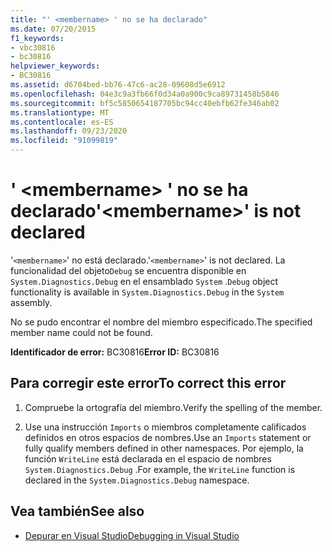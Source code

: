 ```yaml
---
title: "' <membername> ' no se ha declarado"
ms.date: 07/20/2015
f1_keywords:
- vbc30816
- bc30816
helpviewer_keywords:
- BC30816
ms.assetid: d6704bed-bb76-47c6-ac28-09608d5e6912
ms.openlocfilehash: 04e3c9a3fb66f0d34a0a900c9ca89731458b5846
ms.sourcegitcommit: bf5c5850654187705bc94cc40ebfb62fe346ab02
ms.translationtype: MT
ms.contentlocale: es-ES
ms.lasthandoff: 09/23/2020
ms.locfileid: "91099819"
---
```

# <a name="membername-is-not-declared"></a><span data-ttu-id="cc841-102">' \<membername> ' no se ha declarado</span><span class="sxs-lookup"><span data-stu-id="cc841-102">'\<membername>' is not declared</span></span>

<span data-ttu-id="cc841-103">'`<membername>`' no está declarado.</span><span class="sxs-lookup"><span data-stu-id="cc841-103">'`<membername>`' is not declared.</span></span> <span data-ttu-id="cc841-104">La funcionalidad del objeto`Debug` se encuentra disponible en `System.Diagnostics.Debug` en el ensamblado `System` .</span><span class="sxs-lookup"><span data-stu-id="cc841-104">`Debug` object functionality is available in `System.Diagnostics.Debug` in the `System` assembly.</span></span>  
  
 <span data-ttu-id="cc841-105">No se pudo encontrar el nombre del miembro especificado.</span><span class="sxs-lookup"><span data-stu-id="cc841-105">The specified member name could not be found.</span></span>  
  
 <span data-ttu-id="cc841-106">**Identificador de error:** BC30816</span><span class="sxs-lookup"><span data-stu-id="cc841-106">**Error ID:** BC30816</span></span>  
  
## <a name="to-correct-this-error"></a><span data-ttu-id="cc841-107">Para corregir este error</span><span class="sxs-lookup"><span data-stu-id="cc841-107">To correct this error</span></span>  
  
1. <span data-ttu-id="cc841-108">Compruebe la ortografía del miembro.</span><span class="sxs-lookup"><span data-stu-id="cc841-108">Verify the spelling of the member.</span></span>  
  
2. <span data-ttu-id="cc841-109">Use una instrucción `Imports` o miembros completamente calificados definidos en otros espacios de nombres.</span><span class="sxs-lookup"><span data-stu-id="cc841-109">Use an `Imports` statement or fully qualify members defined in other namespaces.</span></span> <span data-ttu-id="cc841-110">Por ejemplo, la función `WriteLine` está declarada en el espacio de nombres `System.Diagnostics.Debug` .</span><span class="sxs-lookup"><span data-stu-id="cc841-110">For example, the `WriteLine` function is declared in the `System.Diagnostics.Debug` namespace.</span></span>  
  
## <a name="see-also"></a><span data-ttu-id="cc841-111">Vea también</span><span class="sxs-lookup"><span data-stu-id="cc841-111">See also</span></span>

- [<span data-ttu-id="cc841-112">Depurar en Visual Studio</span><span class="sxs-lookup"><span data-stu-id="cc841-112">Debugging in Visual Studio</span></span>](/visualstudio/debugger/debugger-feature-tour)
